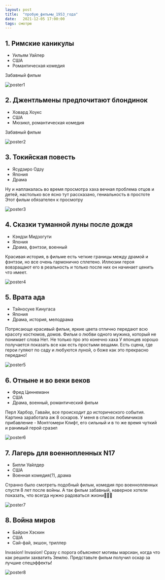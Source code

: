 ```yaml
---
layout: post
title:  "пробую_фильмы_1953_года"
date:   2021-12-05 17:00:00
tags: смотрю
---
```


## 1. Римские каникулы
- Уильям Уайлер
- США
- Романтическая комедия

Забавный фильм

![poster1](https://image.posterlounge.com/img/products/610000/600085/600085_poster_l.jpg)

## 2. Джентльмены предпочитают блондинок
- Ховард Хоукс
- США
- Мюзикл, романтическая комедия

Забавный фильм

![poster2](https://www.film.ru/sites/default/files/movies/posters/Gentlemen-Prefer-Blondes-6.jpg)

## 3. Токийская повесть
- Ясудзиро Одзу
- Япония
- Драма

Ну и наплакалась во время просмотра хаха вечная проблема отцов и детей, настолько все ясно тут рассказано, гениальность в простоте
Этот фильм обязателен к просмотру

![poster3](https://upload.wikimedia.org/wikipedia/commons/a/af/Tokyo_monogatari_poster_2.jpg)

## 4. Сказки туманной луны после дождя
- Кэндзи Мидзогути
- Япония
- Драма, фэнтэзи, военный

Красивая история, в фильме есть четкие границы между драмой и фэнтэзи, но все очень гармонично сплетено. Иллюзии героя вовзращают его в реальность и только после них он начинает ценить что имеет.

![poster4](https://avatars.mds.yandex.net/get-kinopoisk-image/1704946/4fb0cf19-e604-4b03-ac60-7fb10c7ba64d/960x960)

## 5. Врата ада
- Тэйносуке Кинугаса
- Япония
- Драма, история, мелодрама

Потрясающе красивый фильм, яркие цвета отлично передают всю красоту костюмов, домов. Фильм о любви одного мужика, который не понимает слова Нет.
Не только про это конечно хаха
У японцев хорошо получается показать все как есть простыми вещами.
Есть сцена, где герои гуляют по саду и любуются луной, о боже как это прекрасно передано!

![poster5](https://avatars.mds.yandex.net/get-kinopoisk-image/1900788/70d0cbd6-37d5-4d03-951b-dfa1e317ec5d/800x800)

## 6. Отныне и во веки веков
- Фред Циннеманн
- США
- Драма, военный, романтический фильм

Перл Харбор, Гавайи, все происходит до исторического события. Картина заработала аж 8 оскаров.
У меня в список любимчиков прибавление - Монтгомери Клифт, его сильный и в то же время чуткий и ранимый герой сразил

![poster6](https://www.film.ru/sites/default/files/movies/posters/From-Here-to-Eternity-1_0.jpg)

## 7. Лагерь для военнопленных N17
- Билли Уайлдер
- США
- Военная комедия(?), драма

Странно было смотреть подобный фильм, комедия про военнопленных спустя 8 лет после войны.
А так фильм забавный, наверное хотели показать, что всегда нужно радоваться жизни🤷🏻‍♀️

![poster7](https://www.film.ru/sites/default/files/movies/posters/Stalag-17-9.jpg)

## 8. Война миров
- Байрон Хэскин
- США
- Сай-фай, экшон, триллер

Invasion! Invasion! Сразу с порога объясняют мотивы марсиан, когда что как решили захватить Землю.
Представьте фильм получил оскар за лучшие спецэффекты!

![poster8](https://www.kino-teatr.ru/movie/posters/big/2/25542.jpg)
